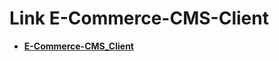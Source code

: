 # Link E-Commerce-CMS-Client

* **[E-Commerce-CMS_Client](https://ecommerce-client-df388.web.app/)**